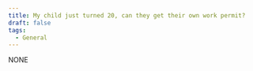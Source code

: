 ```yaml
---
title: My child just turned 20, can they get their own work permit?
draft: false
tags:
  - General
---
```

NONE